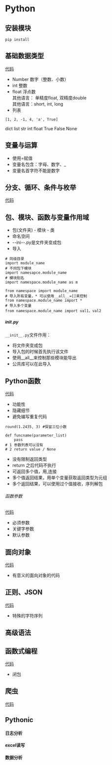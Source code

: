 # Python

## 安装模块
```
pip install 
```

## 基础数据类型
[代码](https://github.com/xxg3053/learn-python/blob/master/lang/base.go)
- Number 数字（整数、小数）  
- int 整数  
- float 浮点数   
其他语言： 单精度float, 双精度double   
其他语言：short, int, long   
- 列表
```
[1, 2, -1, 4, 'a', True]
```
dict list str int float True False None  

## 变量与运算
- 使用=赋值
- 变量名包含：字母、数字、_
- 变量名首字符不能是数字

## 分支、循环、条件与枚举
[代码](https://github.com/xxg3053/learn-python/blob/master/lang/branch.go)


## 包、模块、函数与变量作用域
- 包(文件夹) - 模块 - 类
- 命名空间
- --ini--.py是文件夹变成包
- 导入
```
# 同级目录
import module_name
# 不同包下模块
import namesapce.module_name
# 模块别名
import namespace.module_name as m

from namespace import module_name
# 导入所有变量，* 可以使用__all__=[]来控制
from namespace.module_name import *
# 导入多个变量
from namespace.module_name import val1，val2

```
##### __init__.py
```__init__.py```文件作用：   
- 将文件夹变成包
- 导入包的时候首先执行该文件
- 使用__all__来控制那些模块能导出
- 公共库可以在此导入


## Python函数
[代码](https://github.com/xxg3053/learn-python/blob/master/lang/func.go)

- 功能性
- 隐藏细节
- 避免编写重复代码
```
round(1.2435, 3) #保留三位小数

def funcname(parameter_list)
    pass
# 1 参数列表可以没有
# 2 return value / None
```
- 没有限制返回类型
- return 之后代码不执行
- 可返回多个值，用,连接
- 多个值返回结果，用单个变量获取返回类型为元组
- 多个返回结果，可以使用过个值接收，序列解包

###### 函数参数
[代码](https://github.com/xxg3053/learn-python/blob/master/lang/func.go)
- 必须参数
- 关键字参数
- 默认参数

## 面向对象
[代码](https://github.com/xxg3053/learn-python/blob/master/lang/oop.go)

- 有意义的面向对象的代码

## 正则、JSON
[代码](https://github.com/xxg3053/learn-python/blob/master/lang/regex.go)

- 特殊的字符序列

## 高级语法

## 函数式编程
[代码](https://github.com/xxg3053/learn-python/blob/master/lang/func.go)

- 闭包

## 爬虫
[代码](https://github.com/xxg3053/learn-python/blob/master/crawler/spider.go)


## Pythonic

#### 日志分析

#### excel读写

#### 数据分析